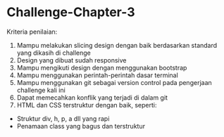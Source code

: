# Challenge-Chapter-3

Kriteria penilaian:
1. Mampu melakukan slicing design dengan baik berdasarkan standard yang dikasih di challenge
2. Design yang dibuat sudah responsive
3. Mampu mengikuti design dengan menggunakan bootstrap
4. Mampu menggunakan perintah-perintah dasar terminal
5. Mampu menggunakan git sebagai version control pada pengerjaan challenge kali ini
6. Dapat memecahkan konflik yang terjadi di dalam git
7. HTML dan CSS terstruktur dengan baik, seperti:
- Struktur div, h, p, a dll yang rapi
- Penamaan class yang bagus dan terstruktur
